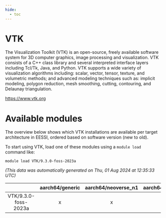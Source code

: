 ```yaml
---
hide:
  - toc
---
```


VTK
===


The Visualization Toolkit (VTK) is an open-source, freely available software system for 3D computer graphics, image processing and visualization. VTK consists of a C++ class library and several interpreted interface layers including Tcl/Tk, Java, and Python. VTK supports a wide variety of visualization algorithms including: scalar, vector, tensor, texture, and volumetric methods; and advanced modeling techniques such as: implicit modeling, polygon reduction, mesh smoothing, cutting, contouring, and Delaunay triangulation.

https://www.vtk.org
# Available modules


The overview below shows which VTK installations are available per target architecture in EESSI, ordered based on software version (new to old).

To start using VTK, load one of these modules using a `module load` command like:

```shell
module load VTK/9.3.0-foss-2023a
```

*(This data was automatically generated on Thu, 01 Aug 2024 at 12:35:33 UTC)*  

| |aarch64/generic|aarch64/neoverse_n1|aarch64/neoverse_v1|x86_64/generic|x86_64/amd/zen2|x86_64/amd/zen3|x86_64/intel/haswell|x86_64/intel/skylake_avx512|
| :---: | :---: | :---: | :---: | :---: | :---: | :---: | :---: | :---: |
|VTK/9.3.0-foss-2023a|x|x|x|x|x|x|x|x|
